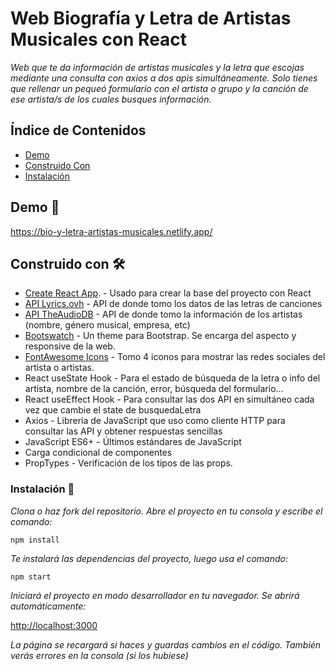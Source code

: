 # Web Biografía y Letra de Artistas Musicales con React

_Web que te da información de artistas musicales y la letra que escojas mediante una consulta con axios a dos apis simultáneamente. Solo tienes que rellenar un pequeó formulario con el artista o grupo y la canción de ese artista/s de los cuales busques información._

## Índice de Contenidos

-   [Demo](#demo-)
-   [Construido Con](#construido-con-%EF%B8%8F)
-   [Instalación](#instalación-)

## Demo 🚀

https://bio-y-letra-artistas-musicales.netlify.app/

## Construido con 🛠️

-   [Create React App](https://github.com/facebook/create-react-app). - Usado para crear la base del proyecto con React
-   [API Lyrics.ovh](https://lyricsovh.docs.apiary.io/#) - API de donde tomo los datos de las letras de canciones
-   [API TheAudioDB](https://www.theaudiodb.com/api_guide.php) - API de donde tomo la información de los artistas (nombre, género musical, empresa, etc)
-   [Bootswatch](https://bootswatch.com/4/journal/bootstrap.min.css) - Un theme para Bootstrap. Se encarga del aspecto y responsive de la web.
-   [FontAwesome Icons](https://fontawesome.com/icons?d=gallery&p=2) - Tomo 4 iconos para mostrar las redes sociales del artista o artistas.
-   React useState Hook - Para el estado de búsqueda de la letra o info del artista, nombre de la canción, error, búsqueda del formulario...
-   React useEffect Hook - Para consultar las dos API en simultáneo cada vez que cambie el state de busquedaLetra
-   Axios - Librería de JavaScript que uso como cliente HTTP para consultar las API y obtener respuestas sencillas
-   JavaScript ES6+ - Últimos estándares de JavaScript
-   Carga condicional de componentes
-   PropTypes - Verificación de los tipos de las props.

### Instalación 🔧

_Clona o haz fork del repositorio. Abre el proyecto en tu consola y escribe el comando:_

```
npm install
```

_Te instalará las dependencias del proyecto, luego usa el comando:_

```
npm start
```

_Iniciará el proyecto en modo desarrollador en tu navegador. Se abrirá automáticamente:_

[http://localhost:3000](http://localhost:3000)

_La página se recargará si haces y guardas cambios en el código. También verás errores en la consola (si los hubiese)_
